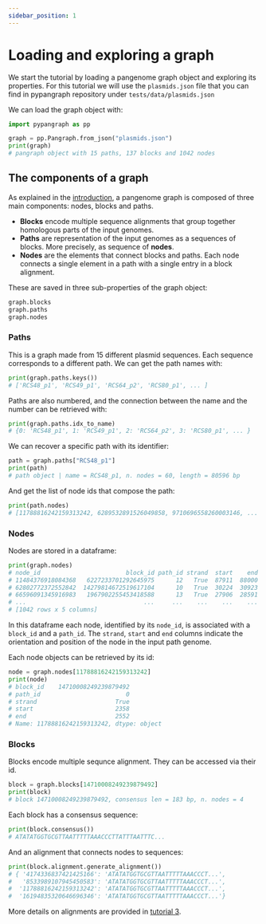 ```yaml
---
sidebar_position: 1
---
```


# Loading and exploring a graph

We start the tutorial by loading a pangenome graph object and exploring its properties. For this tutorial we will use the `plasmids.json` file that you can find in pypangraph repository under `tests/data/plasmids.json`

We can load the graph object with:

```python
import pypangraph as pp

graph = pp.Pangraph.from_json("plasmids.json")
print(graph)
# pangraph object with 15 paths, 137 blocks and 1042 nodes
```

## The components of a graph

As explained in the [introduction](index.md#what-is-a-pangenome-graph), a pangenome graph is composed of three main components: nodes, blocks and paths.

- **Blocks** encode multiple sequence alignments that group together homologous parts of the input genomes.
- **Paths** are representation of the input genomes as a sequences of blocks. More precisely, as sequence of **nodes**.
- **Nodes** are the elements that connect blocks and paths. Each node connects a single element in a path with a single entry in a block alignment.

These are saved in three sub-properties of the graph object:

```python
graph.blocks
graph.paths
graph.nodes
```

### Paths

This is a graph made from 15 different plasmid sequences. Each sequence corresponds to a different path. We can get the path names with:

```python
print(graph.paths.keys())
# ['RCS48_p1', 'RCS49_p1', 'RCS64_p2', 'RCS80_p1', ... ]
```

Paths are also numbered, and the connection between the name and the number can be retrieved with:

```python
print(graph.paths.idx_to_name)
# {0: 'RCS48_p1', 1: 'RCS49_p1', 2: 'RCS64_p2', 3: 'RCS80_p1', ... }
```

We can recover a specific path with its identifier:

```python
path = graph.paths["RCS48_p1"]
print(path)
# path object | name = RCS48_p1, n. nodes = 60, length = 80596 bp
```

And get the list of node ids that compose the path:

```python
print(path.nodes)
# [11788816242159313242, 6289532891526049858, 9710696558260003146, ... ]
```


### Nodes

Nodes are stored in a dataframe:

```python
print(graph.nodes)
# node_id                        block_id path_id strand  start    end
# 11484376918084368   6227233701292645975      12   True  87911  88000
# 62802772372552842  14279814672519617104      10   True  30224  30923
# 66596091345916983   1967902255453418588      13   True  27906  28591
# ...                                 ...     ...    ...    ...    ...
# [1042 rows x 5 columns]
```

In this dataframe each node, identified by its `node_id`, is associated with a `block_id` and a `path_id`. The `strand`, `start` and `end` columns indicate the orientation and position of the node in the input path genome.

Each node objects can be retrieved by its id:
```python
node = graph.nodes[11788816242159313242]
print(node)
# block_id    14710008249239879492
# path_id                        0
# strand                      True
# start                       2358
# end                         2552
# Name: 11788816242159313242, dtype: object
```


### Blocks

Blocks encode multiple sequnce alignment. They can be accessed via their id.

```python
block = graph.blocks[14710008249239879492]
print(block)
# block 14710008249239879492, consensus len = 183 bp, n. nodes = 4
```

Each block has a consensus sequence:

```python
print(block.consensus())
# ATATATGGTGCGTTAATTTTTAAACCCTTATTTAATTTC...
```

And an alignment that connects nodes to sequences:

```python
print(block.alignment.generate_alignment())
# { '4174336837421425166': 'ATATATGGTGCGTTAATTTTTAAACCCT...',
#   '8533989107945450583': 'ATATATGGTGCGTTAATTTTTAAACCCT...',
#  '11788816242159313242': 'ATATATGGTGCGTTAATTTTTAAACCCT...',
#  '16194835320646696346': 'ATATATGGTGCGTTAATTTTTAAACCCT...'}
```

More details on alignments are provided in [tutorial 3](tutorial3.md).
